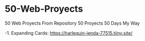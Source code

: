 # 50-Web-Proyects
50 Web Proyects From Repository 50 Proyects 50 Days My Way

-1. Expanding Cards: https://harlequin-jenda-77515.tiiny.site/
